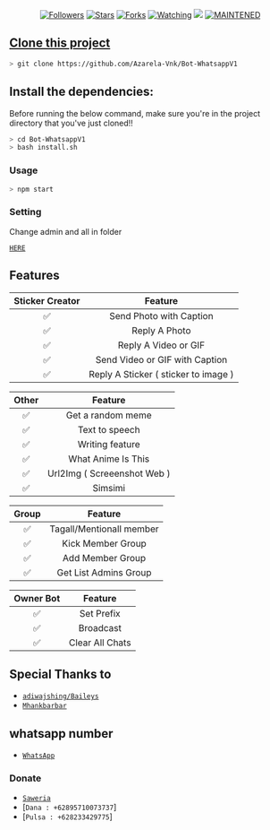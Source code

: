 
<p align="center">
<a href="https://github.com/Azarela-Vnk/followers"><img title="Followers" src="https://img.shields.io/github/followers/affisjunianto?color=blue&style=flat-square"></a>
<a href="https://github.com/Azarela-Vnk/Bot-WhatsappV1/stargazers/"><img title="Stars" src="https://img.shields.io/github/stars/affisjunianto/botwasapv6?color=red&style=flat-square"></a>
<a href="https://github.com/Azarela-Vnk/Bot-WhatsappV1/network/members"><img title="Forks" src="http://img.shields.io/github/forks/affisjunianto/botwasapv6?color=red&style=flat-square"></a>
<a href="https://github.com/Azarela-Vnk/Bot-WhatsappV1/watchers"><img title="Watching" src="https://img.shields.io/github/watchers/affisjunianto/botwasapv6?label=Watchers&color=blue&style=flat-square"></a>
<a href="https://hits.seeyoufarm.com"><img src="https://hits.seeyoufarm.com/api/count/incr/badge.svg?url=https%3A%2F%2Fgithub.com%2Faffisjunianto%2Fbotwasapv6&count_bg=%2379C83D&title_bg=%23555555&icon=&icon_color=%23E7E7E7&title=Support&edge_flat=false"/></a>
<a href="#"><img title="MAINTENED" src="https://img.shields.io/badge/MAINTENED-YES-blue.svg"</a>
</p>

## Clone this project

```bash
> git clone https://github.com/Azarela-Vnk/Bot-WhatsappV1
```

## Install the dependencies:
Before running the below command, make sure you're in the project directory that
you've just cloned!!

```bash
> cd Bot-WhatsappV1
> bash install.sh
```

### Usage
```bash
> npm start
```

### Setting
Change admin and all in folder

[`HERE`](https://github.com/Azarela-Vnk/Bot-WhatsappV1/blob/main/admin/set.json)


## Features

| Sticker Creator |                Feature           |
| :-----------: | :--------------------------------: |
|       ✅       | Send Photo with Caption          |
|       ✅       | Reply A Photo                    |
|       ✅       | Reply A Video or GIF             |
|       ✅       | Send Video or GIF with Caption   |
|       ✅       | Reply A Sticker ( sticker to image ) |

| Other  |                     Feature                     |
| :------------: | :---------------------------------------------: |
|       ✅        |   Get a random meme             |
|       ✅        |   Text to speech                |
|       ✅        |   Writing feature 				|
|       ✅        |   What Anime Is This 			|
|       ✅        |   Url2Img ( Screeenshot Web )   |
|       ✅        |   Simsimi		                |

| Group  |                     Feature               |
| :-----------: | :--------------------------------: |
|       ✅        |   Tagall/Mentionall member       |
|       ✅        |   Kick Member Group	             |
|       ✅        |   Add Member Group	             |
|       ✅        |   Get List Admins Group          |

| Owner Bot  |                     Feature           |
| :-----------: | :--------------------------------: |
|       ✅        |   Set Prefix                     |
|       ✅        |   Broadcast                      |
|       ✅        |   Clear All Chats                |

## Special Thanks to
* [`adiwajshing/Baileys`](https://github.com/adiwajshing/Baileys)
* [`Mhankbarbar`](https://github.com/MhankBarBar)


## whatsapp number
* [`WhatsApp`](wa.me/6282334297175)
### Donate
* [`Saweria`](https://saweria.co/ampibibot)
* [`Dana : +62895710073737`]
* [`Pulsa : +628233429775`]
